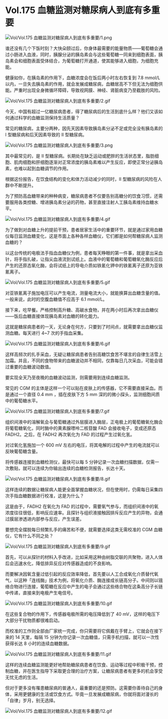 # Vol.175 血糖监测对糖尿病人到底有多重要

![Vol/Vol.175 血糖监测对糖尿病人到底有多重要/1.png](https://file.hsyhx.top/iPaperClipICU/web/assets/image/文字稿/Vol/Vol.175%20血糖监测对糖尿病人到底有多重要/1.png?imageMogr2/format/avif)

谁还没有几个下饭时刻？大快朵颐过后，你身体最需要的能量物质——葡萄糖会通过小肠进入血液，同时，胰腺分泌的胰岛素会与这些葡萄糖一同来到细胞表面，胰岛素会和细胞表面受体结合，为葡萄糖打开通道，使其能够进入细胞，为细胞充能。

健康如你，在胰岛素的作用下，血糖浓度会在饭后两小时左右恢复到 7.8 mmol/L 以内，一旦失去胰岛素的作用，就会发展成糖尿病，血糖居高不下但无法为细胞供能。严重时出现全身微循环障碍，导致视网膜、神经、肾脏病变乃至截肢的风险。

![Vol/Vol.175 血糖监测对糖尿病人到底有多重要/2.gif](https://file.hsyhx.top/iPaperClipICU/web/assets/image/文字稿/Vol/Vol.175%20血糖监测对糖尿病人到底有多重要/2.gif?imageMogr2/format/avif)

今天，中国有超过一亿糖尿病患者，得了糖尿病后的生活到底什么样？他们又该如何通过科学的血糖监测保持生活质量？

常见的糖尿病，主要分两种，因先天因素导致胰岛素分泌不足或完全没有胰岛素的 I 型糖尿病和后天因素导致的 II 型糖尿病。

![Vol/Vol.175 血糖监测对糖尿病人到底有多重要/3.png](https://file.hsyhx.top/iPaperClipICU/web/assets/image/文字稿/Vol/Vol.175%20血糖监测对糖尿病人到底有多重要/3.png?imageMogr2/format/avif)

其中最常见的，是 II 型糖尿病。长期处在缺乏运动或肥胖的生活状态里，脂肪细胞、肌肉细胞和肝细胞逐渐对正常浓度的胰岛素难以产生反应，即使正常分泌胰岛素，也难以起到血糖调节的作用。

根据这份报告，在饮食结构的变化和体力活动减少的同时，II 型糖尿病的风险在人群中不断提升。

为了预防高血糖带来的种种病变，糖尿病患者不仅要告别高糖分的饮食习惯，还需要服用各类控糖、增进胰岛素分泌的药物，甚至直接注射人工胰岛素维持血糖水平。

![Vol/Vol.175 血糖监测对糖尿病人到底有多重要/4.gif](https://file.hsyhx.top/iPaperClipICU/web/assets/image/文字稿/Vol/Vol.175%20血糖监测对糖尿病人到底有多重要/4.gif?imageMogr2/format/avif)

为了做到对血糖上升的提前干预，患者居家生活中的重要环节，就是通过家用血糖仪每日监测血糖变化，这是市面上各种各样血糖仪，它们都是如何帮糖尿病人监测血糖的？

以这台传统的电极法手指血血糖仪为例，患者每天睁眼的第一件事，就是拿出采血针，将手指扎破，让指尖血液流到试纸上。血液中的葡萄糖和葡萄糖氧化酶反应后产生的还原态氧化酶，会将试纸上的导电介质如铁氰化钾中的铁氰离子还原为亚铁氰离子。

![Vol/Vol.175 血糖监测对糖尿病人到底有多重要/5.gif](https://file.hsyhx.top/iPaperClipICU/web/assets/image/文字稿/Vol/Vol.175%20血糖监测对糖尿病人到底有多重要/5.gif?imageMogr2/format/avif)

对亚铁氰离子施加电压可以产生电流，测量电流大小，就能换算出血糖含量的值。一般来说，此时的空腹血糖值不应高于 6.1 mmol/L。

接下来，吃早餐。严格控制高升糖、高碳水食物，并在两小时后再次拿出血糖仪——饭后血糖直接体现胰岛素对血糖的转化能力。

这就是糖尿病患者的一天，无论身在何方，只要到了时间点，就需要拿出血糖仪监测血糖。每天进行 4\~7 次的手指血采集。

![Vol/Vol.175 血糖监测对糖尿病人到底有多重要/6.gif](https://file.hsyhx.top/iPaperClipICU/web/assets/image/文字稿/Vol/Vol.175%20血糖监测对糖尿病人到底有多重要/6.gif?imageMogr2/format/avif)

这样高频次的扎手采血，无疑让糖尿病患者告别高糖饮食苦不堪言的自律生活雪上加霜。并且，不同的食物带来的血糖波动并不相同，仅靠每日几次采血，可能会错过重要的血糖波动数值。

要实现全天乃至夜晚的血糖波动监测，则需要用到连续血糖监测。

常见的 CGM 的主体是这样一个可以贴在皮肤上的传感器，它不需要直接采血。而是通过一个直径 0.4 mm ，插在皮肤下方 5 mm 深的的微小探头，监测细胞间质中的葡萄糖水平。

![Vol/Vol.175 血糖监测对糖尿病人到底有多重要/7.gif](https://file.hsyhx.top/iPaperClipICU/web/assets/image/文字稿/Vol/Vol.175%20血糖监测对糖尿病人到底有多重要/7.gif?imageMogr2/format/avif)

组织间液中的溶解氧会与葡萄糖通过外层膜进入酶层，正电极上的葡萄糖氧化酶会将葡萄糖氧化，同时酶中的黄素腺嘌呤二核苷酸 FAD 会接收电子，变成还原态 FADH2。之后，在 FADH2 再次氧化为 FAD 的过程产生过氧化氢。

对过氧化氢施加一个 600 mV 左右的电压，将其电解的过程中产生的电流就可以反映葡萄糖含量。

将传感器连接到血糖检测仪，最快可以每 5 分钟记录一次血糖扫描数据，仅需一次敷贴，就可以连续为你输出连续的血糖检测报告，长达十天。

![Vol/Vol.175 血糖监测对糖尿病人到底有多重要/8.gif](https://file.hsyhx.top/iPaperClipICU/web/assets/image/文字稿/Vol/Vol.175%20血糖监测对糖尿病人到底有多重要/8.gif?imageMogr2/format/avif)

这样连续的数据让糖尿病人能更全面掌握血糖状况，但在使用时，仍需每日采集四次手指血糖数据进行校准，这是为什么？

这是由于，FADH2 在氧化为 FAD 的过程中，需要氧气参与，而组织间液中的氧浓度往往很低，影响反应速率。且探针与组织液接触因排斥反应产生的异物，会通过膜层渗透进内部参与反应，产生误差。

要想完全摆脱每日频繁扎手的痛苦和不便，就需要选择这类无需校准的 CGM 血糖仪，它有什么不同之处？

![Vol/Vol.175 血糖监测对糖尿病人到底有多重要/9.gif](https://file.hsyhx.top/iPaperClipICU/web/assets/image/文字稿/Vol/Vol.175%20血糖监测对糖尿病人到底有多重要/9.gif?imageMogr2/format/avif)

首先，可以从探针的材料入手改进，比如采用这种由树脂交联的共聚物，进入人体后会迅速水化，降低排异反应对传感器造成的不良影响。

而要解决因氧含量过低引起的反应效率降低，首先要以人工合成氧化介质替代氧气，以这种「连线酶」技术为例，将氧化介质、酶连接成长链高分子。中间则以锇络合物进行连接，葡萄糖在反应中产生的电子会通过这些络合物在这条高分子长链中传递，直接来到电极产生电信号。

![Vol/Vol.175 血糖监测对糖尿病人到底有多重要/10.gif](https://file.hsyhx.top/iPaperClipICU/web/assets/image/文字稿/Vol/Vol.175%20血糖监测对糖尿病人到底有多重要/10.gif?imageMogr2/format/avif)

在这些复合物的作用下，传感器电极所需的电压降低到了 40 mV，这样的电压下大部分干扰物质都很难启动。

而校准的工作则全部由厂家统一完成，你只需要将它佩戴在手臂上，它就会在接下来的 14 天里，每隔 15 分钟为你记录一次血糖值，只需手机扫描，就可以一次性获得长达 8 小时的连续血糖数据。

![Vol/Vol.175 血糖监测对糖尿病人到底有多重要/11.gif](https://file.hsyhx.top/iPaperClipICU/web/assets/image/文字稿/Vol/Vol.175%20血糖监测对糖尿病人到底有多重要/11.gif?imageMogr2/format/avif)

这样的连续血糖监测能更好地帮助糖尿病患者在饮食、运动等过程中积极干预，控制血糖，并在医生指导下采取更合理的治疗方案，让糖尿病患者有更多的机会享受无忧无虑的生活。

但对于更多没有罹患糖尿病的普通人，最重要的还是预防。这需要你善待自己的身体，采用更健康的生活或饮食方式。毕竟一旦发展成糖尿病，你就将面对漫长的「自律」岁月，别无选择。

![Vol/Vol.175 血糖监测对糖尿病人到底有多重要/12.gif](https://file.hsyhx.top/iPaperClipICU/web/assets/image/文字稿/Vol/Vol.175%20血糖监测对糖尿病人到底有多重要/12.gif?imageMogr2/format/avif)
